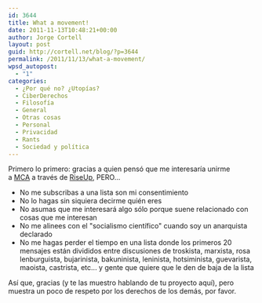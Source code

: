 ```yaml
---
id: 3644
title: What a movement!
date: 2011-11-13T10:48:21+00:00
author: Jorge Cortell
layout: post
guid: http://cortell.net/blog/?p=3644
permalink: /2011/11/13/what-a-movement/
wpsd_autopost:
  - "1"
categories:
  - ¿Por qué no? ¿Utopías?
  - CiberDerechos
  - Filosofí­a
  - General
  - Otras cosas
  - Personal
  - Privacidad
  - Rants
  - Sociedad y polí­tica
---
```

Primero lo primero: gracias a quien pensó que me interesaría unirme a <a title="https://lists.riseup.net/www/info/mca" href="https://lists.riseup.net/www/info/mca" target="_blank">MCA</a> a través de <a title="http://riseup.net" href="http://riseup.net" target="_blank">RiseUp</a>, PERO...

  * No me subscribas a una lista son mi consentimiento
  * No lo hagas sin siquiera decirme quién eres
  * No asumas que me interesará algo sólo porque suene relacionado con cosas que me interesan
  * No me alinees con el "socialismo científico" cuando soy un anarquista declarado
  * No me hagas perder el tiempo en una lista donde los primeros 20 mensajes están divididos entre discusiones de troskista, marxista, rosa lenburguista, bujarinista, bakuninista, leninista, hotsiminista, guevarista, maoista, castrista, etc... y gente que quiere que le den de baja de la lista

Así que, gracias (y te las muestro hablando de tu proyecto aquí), pero muestra un poco de respeto por los derechos de los demás, por favor.